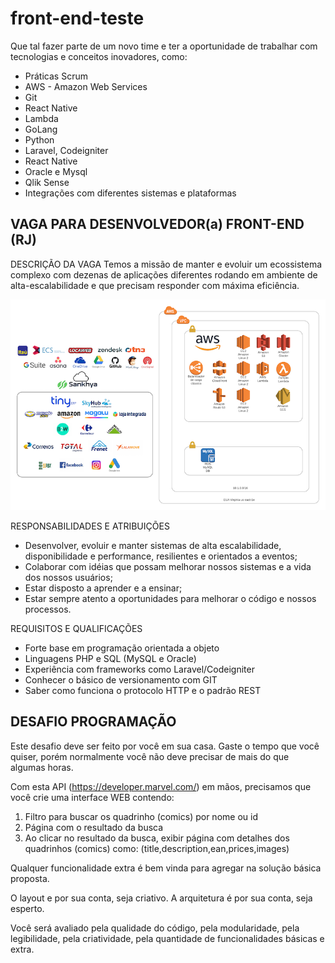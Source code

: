 # front-end-teste

Que tal fazer parte de um novo time e ter a oportunidade de trabalhar com tecnologias e conceitos inovadores, como:

- Práticas Scrum
- AWS - Amazon Web Services
- Git
- React Native
- Lambda
- GoLang
- Python
- Laravel, Codeigniter
- React Native
- Oracle e Mysql
- Qlik Sense
- Integrações com diferentes sistemas e plataformas

## VAGA PARA DESENVOLVEDOR(a) FRONT-END (RJ)

DESCRIÇÃO DA VAGA
Temos a missão de manter e evoluir um ecossistema complexo com dezenas de aplicações diferentes rodando em ambiente de alta-escalabilidade e que precisam responder com máxima eficiência.

![Image of ecossistema](https://github.com/FerragensRamada/front-end-teste/blob/main/ecossistema.png)


RESPONSABILIDADES E ATRIBUIÇÕES
* Desenvolver, evoluir e manter sistemas de alta escalabilidade, disponibilidade e performance, resilientes e orientados a eventos;
* Colaborar com idéias que possam melhorar nossos sistemas e a vida dos nossos usuários;
* Estar disposto a aprender e a ensinar;
* Estar sempre atento a oportunidades para melhorar o código e nossos processos.

REQUISITOS E QUALIFICAÇÕES
- Forte base em programação orientada a objeto
- Linguagens PHP e SQL (MySQL e Oracle)
- Experiência com frameworks como Laravel/Codeigniter
- Conhecer o básico de versionamento com GIT
- Saber como funciona o protocolo HTTP e o padrão REST


## DESAFIO PROGRAMAÇÃO

Este desafio deve ser feito por você em sua casa. Gaste o tempo que você quiser, porém normalmente você não deve precisar de mais do que algumas horas.

Com esta API (https://developer.marvel.com/) em mãos, precisamos que você crie uma interface WEB contendo:

1. Filtro para buscar os quadrinho (comics) por nome ou id
2. Página com o resultado da busca
3. Ao clicar no resultado da busca, exibir página com detalhes dos quadrinhos (comics) como: (title,description,ean,prices,images)

Qualquer funcionalidade extra é bem vinda para agregar na solução básica proposta.

O layout e por sua conta, seja criativo. A arquitetura é por sua conta, seja esperto.

Você será avaliado pela qualidade do código, pela modularidade, pela legibilidade, pela criatividade, pela quantidade de funcionalidades básicas e extra.

